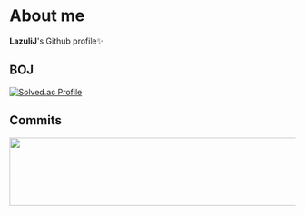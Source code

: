 # About me
**LazuliJ**'s Github profile✨

## BOJ
[![Solved.ac Profile](http://mazassumnida.wtf/api/v2/generate_badge?boj=lazuli_j)](https://solved.ac/lazuli_j/)
  
## Commits  
<a href="https://github.com/devxb/gitanimals">
  <img src="https://render.gitanimals.org/lines/LazuliJ?pet-id=1" width="1000" height="120"/>
</a>
